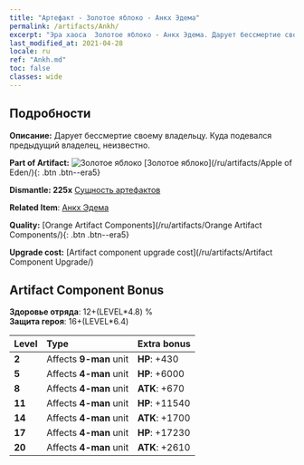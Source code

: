 ```yaml
---
title: "Артефакт - Золотое яблоко - Анкх Эдема"
permalink: /artifacts/Ankh/
excerpt: "Эра хаоса  Золотое яблоко - Анкх Эдема. Дарует бессмертие своему владельцу. Куда подевался предыдущий владелец, неизвестно."
last_modified_at: 2021-04-28
locale: ru
ref: "Ankh.md"
toc: false
classes: wide
---
```




## Подробности

 **Описание:** Дарует бессмертие своему владельцу. Куда подевался предыдущий владелец, неизвестно.

 **Part of Artifact:** ![Золотое яблоко](/images/t/icon_artifact_49.png) [Золотое яблоко](/ru/artifacts/Apple of Eden/){: .btn .btn--era5}

 **Dismantle: 225x** [Сущность артефактов](/ItemsRU/con_905/)

 **Related Item**: [Анкх Эдема](/ItemsRU/art_184/)

 **Quality:** [Orange Artifact Components](/ru/artifacts/Orange Artifact Components/){: .btn .btn--era5}

 **Upgrade cost:** [Artifact component upgrade cost](/ru/artifacts/Artifact Component Upgrade/)

## Artifact Component Bonus

  **Здоровье отряда**: 12+(LEVEL\*4.8) %<br/>**Защита героя**: 16+(LEVEL\*6.4)

  |  Level  | Type |    Extra bonus  | 
  |:--------|:-----|:----------------| 
  | **2** | Affects **9-man** unit | **HP**: +430 | 
  | **5** | Affects **4-man** unit | **HP**: +6000 | 
  | **8** | Affects **4-man** unit | **ATK**: +670 | 
  | **11** | Affects **4-man** unit | **HP**: +11540 | 
  | **14** | Affects **4-man** unit | **ATK**: +1700 | 
  | **17** | Affects **4-man** unit | **HP**: +17230 | 
  | **20** | Affects **4-man** unit | **ATK**: +2610 | 
